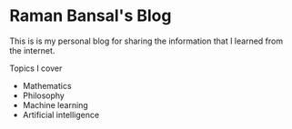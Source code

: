 # Raman Bansal's Blog

This is is my personal blog for sharing the information that I learned from the internet.

Topics I cover 
- Mathematics
- Philosophy
- Machine learning
- Artificial intelligence

